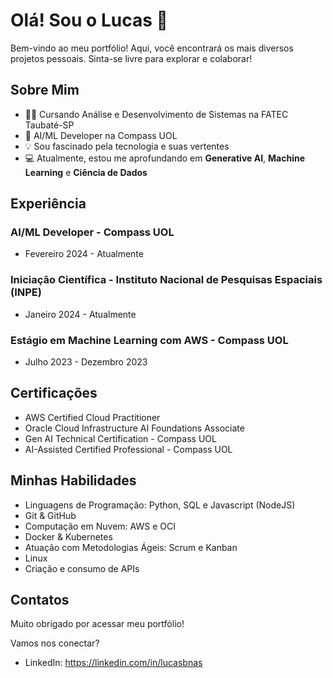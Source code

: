 # Olá! Sou o Lucas 👋
Bem-vindo ao meu portfólio! Aqui, você encontrará os mais diversos projetos pessoais. Sinta-se livre para explorar e colaborar!

## Sobre Mim
- 👨‍🎓 Cursando Análise e Desenvolvimento de Sistemas na FATEC Taubaté-SP
- 💼 AI/ML Developer na Compass UOL
- 💡 Sou fascinado pela tecnologia e suas vertentes
- 💻 Atualmente, estou me aprofundando em **Generative AI**, **Machine Learning** e **Ciência de Dados**

## Experiência
### AI/ML Developer - Compass UOL
- Fevereiro 2024 - Atualmente

### Iniciação Científica - Instituto Nacional de Pesquisas Espaciais (INPE)
- Janeiro 2024 - Atualmente

### Estágio em Machine Learning com AWS - Compass UOL
- Julho 2023 - Dezembro 2023

## Certificações
- AWS Certified Cloud Practitioner
- Oracle Cloud Infrastructure AI Foundations Associate
- Gen AI Technical Certification - Compass UOL
- AI-Assisted Certified Professional - Compass UOL

## Minhas Habilidades
- Linguagens de Programação: Python, SQL e Javascript (NodeJS)
- Git & GitHub
- Computação em Nuvem: AWS e OCI
- Docker & Kubernetes
- Atuação com Metodologias Ágeis: Scrum e Kanban
- Linux
- Criação e consumo de APIs

## Contatos
Muito obrigado por acessar meu portfólio!

Vamos nos conectar?

- LinkedIn: https://linkedin.com/in/lucasbnas
